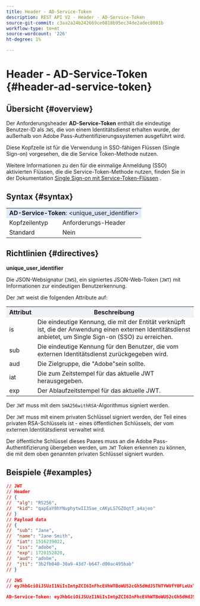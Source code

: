 ```yaml
---
title: Header - AD-Service-Token
description: REST API V2 - Header - AD-Service-Token
source-git-commit: c3aa2a24b242669ce0818b95ec34de2adec8001b
workflow-type: tm+mt
source-wordcount: '226'
ht-degree: 1%

---
```



# Header - AD-Service-Token {#header-ad-service-token}

## Übersicht {#overview}

Der Anforderungsheader <b>AD-Service-Token</b> enthält die eindeutige Benutzer-ID als `JWS`, die von einem Identitätsdienst erhalten wurde, der außerhalb von Adobe Pass-Authentifizierungssystemen ausgeführt wird.

Diese Kopfzeile ist für die Verwendung in SSO-fähigen Flüssen (Single Sign-on) vorgesehen, die die Service Token-Methode nutzen.

Weitere Informationen zu den für die einmalige Anmeldung (SSO) aktivierten Flüssen, die die Service-Token-Methode nutzen, finden Sie in der Dokumentation [Single Sign-on mit Service-Token-Flüssen](../../flows/single-sign-on-flows/rest-api-v2-single-sign-on-service-token-flows.md) .

## Syntax {#syntax}

<table>
   <tr>
      <td style="background-color: #DEEBFF;" colspan="2"><b>AD-Service-Token</b>: &lt;unique_user_identifier&gt;</td>
   </tr>
   <tr>
      <td>Kopfzeilentyp</td>
      <td>Anforderungs-Header</td>
   </tr>
   <tr>
      <td>Standard</td>
      <td>Nein</td>
   </tr>
</table>

## Richtlinien {#directives}

<b>unique_user_identifier</b>

Die JSON-Websignatur (`JWS`), ein signiertes JSON-Web-Token (`JWT`) mit Informationen zur eindeutigen Benutzerkennung.

Der `JWT` weist die folgenden Attribute auf:

<table>
   <tr>
      <th style="background-color: #EFF2F7; width: 15%;">Attribut</th>
      <th style="background-color: #EFF2F7;">Beschreibung</th>
   </tr>
   <tr>
      <td>is</td>
      <td>Die eindeutige Kennung, die mit der Entität verknüpft ist, die der Anwendung einen externen Identitätsdienst anbietet, um Single Sign-on (SSO) zu erreichen.</td>
   </tr>
   <tr>
      <td>sub</td>
      <td>Die eindeutige Kennung für den Benutzer, die vom externen Identitätsdienst zurückgegeben wird.</td>
   </tr>
   <tr>
      <td>aud</td>
      <td>Die Zielgruppe, die "Adobe"sein sollte.</td>
   </tr>
   <tr>
      <td>iat</td>
      <td>Die zum Zeitstempel für das aktuelle JWT herausgegeben.</td>
   </tr>
   <tr>
      <td>exp</td>
      <td>Der Ablaufzeitstempel für das aktuelle JWT.</td>
   </tr>
</table>

Der `JWT` muss mit dem `SHA256withRSA`-Algorithmus signiert werden.

Der `JWT` muss mit einem privaten Schlüssel signiert werden, der Teil eines privaten RSA-Schlüssels ist - eines öffentlichen Schlüssels, der vom externen Identitätsdienst verwaltet wird.

Der öffentliche Schlüssel dieses Paares muss an die Adobe Pass-Authentifizierung übergeben werden, um `JWT` Token erkennen zu können, die mit dem oben genannten privaten Schlüssel signiert wurden.

## Beispiele {#examples}

```JSON
// JWT
// Header
// {
//  "alg": "RS256",
//  "kid": "qapEaY0hYNvphytwII3Sae_cAKyLS7GZOqtT_a4ajeo"
// }
// Payload data
// {
//  "sub": "Jane",
//  "name": "Jane Smith",
//  "iat": 1516239022,
//  "iss": "adobe",
//  "exp": 1720152820,
//  "aud": "adobe",
//  "jti": "3b2fb040-30a9-43d7-b647-d00ac495bab"
// }
 
// JWS
// eyJhbGciOiJSUzI1NiIsImtpZCI6InFhcEVhWTBoWU52cGh5dHdJSTNTYWVfY0FLeUxTN0daT3F0VF9hNGFqZW8ifQ.eyJzdWIiOiJKYW5lIiwibmFtZSI6IkphbmUgU21pdGgiLCJpYXQiOjE1MTYyMzkwMjIsImlzcyI6ImFkb2JlIiwiZXhwIjoxNzIwMTUyODIwLCJhdWQiOiJhZG9iZSIsImp0aSI6IjNiMmZiMDQwLTMwYTktNDNkNy1iNjQ3LWQwMGFjNDk1YmFiIn0.stHLZFh-635LDNjv9HRHzq912ICNCVGUS3f4RS_bAxpUiUSB6CShS2VvU4V-THEXj7d_zk1mxtPP0QM_pCrh4Vk2GaPRa856Bt_PhsfQY-_benDcB6MIoFX67qrREGncGiv7JEs3ksa-P1YvBYXolT7t52K093kFaQtICfB-aBa8danRZvUrJHjjFoILEpTbQuzxKRN6y36J3p1FZ-SfDuofHp3SnXDrWFRYyXYQnb9WFlhNBxR400-0vzTONZYd097WWy1shMw5V8TvIDvCDE5ifqk31gMdYga-N3JkcTA5QoW7Zl80UV7BhR5v14Va1IZLcbFra_UJdEzbBwW_nA

AD-Service-Token: eyJhbGciOiJSUzI1NiIsImtpZCI6InFhcEVhWTBoWU52cGh5dHdJSTNTYWVfY0FLeUxTN0daT3F0VF9hNGFqZW8ifQ.eyJzdWIiOiJKYW5lIiwibmFtZSI6IkphbmUgU21pdGgiLCJpYXQiOjE1MTYyMzkwMjIsImlzcyI6ImFkb2JlIiwiZXhwIjoxNzIwMTUyODIwLCJhdWQiOiJhZG9iZSIsImp0aSI6IjNiMmZiMDQwLTMwYTktNDNkNy1iNjQ3LWQwMGFjNDk1YmFiIn0.stHLZFh-635LDNjv9HRHzq912ICNCVGUS3f4RS_bAxpUiUSB6CShS2VvU4V-THEXj7d_zk1mxtPP0QM_pCrh4Vk2GaPRa856Bt_PhsfQY-_benDcB6MIoFX67qrREGncGiv7JEs3ksa-P1YvBYXolT7t52K093kFaQtICfB-aBa8danRZvUrJHjjFoILEpTbQuzxKRN6y36J3p1FZ-SfDuofHp3SnXDrWFRYyXYQnb9WFlhNBxR400-0vzTONZYd097WWy1shMw5V8TvIDvCDE5ifqk31gMdYga-N3JkcTA5QoW7Zl80UV7BhR5v14Va1IZLcbFra_UJdEzbBwW_nA
```
